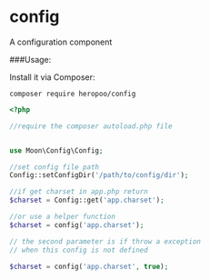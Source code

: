 # config
A configuration component

###Usage:

Install it via Composer:
```
composer require heropoo/config

```

```php
<?php

//require the composer autoload.php file


use Moon\Config\Config;

//set config file path
Config::setConfigDir('/path/to/config/dir');

//if get charset in app.php return 
$charset = Config::get('app.charset');

//or use a helper function
$charset = config('app.charset');

// the second parameter is if throw a exception
// when this config is not defined

$charset = config('app.charset', true);
```




